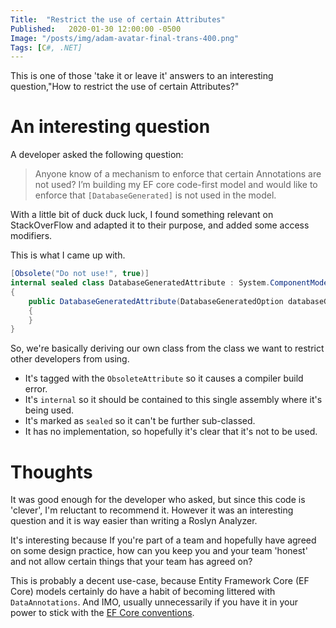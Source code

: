 ```yaml
---
Title:  "Restrict the use of certain Attributes"
Published:   2020-01-30 12:00:00 -0500
Image: "/posts/img/adam-avatar-final-trans-400.png"
Tags: [C#, .NET]
---
```


This is one of those 'take it or leave it' answers to an interesting question,"How to restrict the use of certain Attributes?"

# An interesting question

A developer asked the following question:

> Anyone know of a mechanism to enforce that certain Annotations are not used?
I’m building my EF core code-first model and would like to enforce that `[DatabaseGenerated]` is not used in the model.

With a little bit of duck duck luck, I found something relevant on StackOverFlow and adapted it to their purpose, and added some access modifiers.

This is what I came up with.

```cs
[Obsolete("Do not use!", true)]
internal sealed class DatabaseGeneratedAttribute : System.ComponentModel.DataAnnotations.Schema.DatabaseGeneratedAttribute
{
    public DatabaseGeneratedAttribute(DatabaseGeneratedOption databaseGeneratedOption) : base(databaseGeneratedOption)
    {
    }
}
```

So, we're basically deriving our own class from the class we want to restrict other developers from using.

- It's tagged with the `ObsoleteAttribute` so it causes a compiler build error.
- It's `internal` so it should be contained to this single assembly where it's being used.
- It's marked as `sealed` so it can't be further sub-classed.
- It has no implementation, so hopefully it's clear that it's not to be used.

# Thoughts

It was good enough for the developer who asked, but since this code is 'clever', I'm reluctant to recommend it.  However it was an interesting question and it is way easier than writing a Roslyn Analyzer.

It's interesting because If you're part of a team and hopefully have agreed on some design practice, how can you keep you and your team 'honest' and not allow certain things that your team has agreed on?

This is probably a decent use-case, because Entity Framework Core (EF Core) models certainly do have a habit of becoming littered with `DataAnnotations`. And IMO, usually unnecessarily if you have it in your power to stick with the [EF Core conventions](https://www.learnentityframeworkcore.com/conventions).